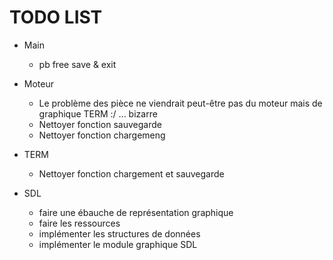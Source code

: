 # TODO LIST

- Main
    - pb free save & exit

- Moteur
    - Le problème des pièce ne viendrait peut-être pas du moteur mais de graphique TERM :/ ... bizarre
    - Nettoyer fonction sauvegarde
    - Nettoyer fonction chargemeng

- TERM 
    - Nettoyer fonction chargement et sauvegarde

- SDL
    - faire une ébauche de représentation graphique
    - faire les ressources
    - implémenter les structures de données
    - implémenter le module graphique SDL
